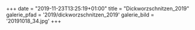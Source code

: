 +++
date = "2019-11-23T13:25:19+01:00"
title = "Dickworzschnitzen_2019"
galerie_pfad = '2019/dickworzschnitzen_2019'
galerie_bild = '20191018_34.jpg'
+++
